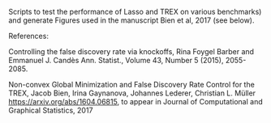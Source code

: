 Scripts to test the performance of Lasso and TREX on various benchmarks)
and generate Figures used in the manuscript Bien et al, 2017 (see below).

References:

Controlling the false discovery rate via knockoffs,
Rina Foygel Barber and Emmanuel J. Candès
Ann. Statist., Volume 43, Number 5 (2015), 2055-2085.

Non-convex Global Minimization and False Discovery Rate Control for the TREX,
Jacob Bien, Irina Gaynanova, Johannes Lederer, Christian L. Müller
https://arxiv.org/abs/1604.06815, to appear in Journal of Computational and Graphical Statistics, 2017
